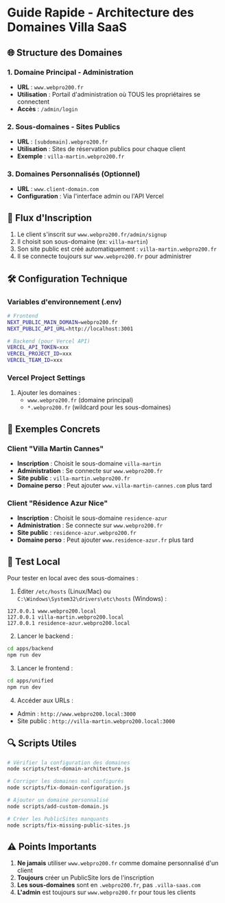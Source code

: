 # Guide Rapide - Architecture des Domaines Villa SaaS

## 🌐 Structure des Domaines

### 1. **Domaine Principal - Administration**
- **URL** : `www.webpro200.fr`
- **Utilisation** : Portail d'administration où TOUS les propriétaires se connectent
- **Accès** : `/admin/login`

### 2. **Sous-domaines - Sites Publics**
- **URL** : `[subdomain].webpro200.fr`
- **Utilisation** : Sites de réservation publics pour chaque client
- **Exemple** : `villa-martin.webpro200.fr`

### 3. **Domaines Personnalisés (Optionnel)**
- **URL** : `www.client-domain.com`
- **Configuration** : Via l'interface admin ou l'API Vercel

## 🚀 Flux d'Inscription

1. Le client s'inscrit sur `www.webpro200.fr/admin/signup`
2. Il choisit son sous-domaine (ex: `villa-martin`)
3. Son site public est créé automatiquement : `villa-martin.webpro200.fr`
4. Il se connecte toujours sur `www.webpro200.fr` pour administrer

## 🛠️ Configuration Technique

### Variables d'environnement (.env)
```bash
# Frontend
NEXT_PUBLIC_MAIN_DOMAIN=webpro200.fr
NEXT_PUBLIC_API_URL=http://localhost:3001

# Backend (pour Vercel API)
VERCEL_API_TOKEN=xxx
VERCEL_PROJECT_ID=xxx
VERCEL_TEAM_ID=xxx
```

### Vercel Project Settings
1. Ajouter les domaines :
   - `www.webpro200.fr` (domaine principal)
   - `*.webpro200.fr` (wildcard pour les sous-domaines)

## 📝 Exemples Concrets

### Client "Villa Martin Cannes"
- **Inscription** : Choisit le sous-domaine `villa-martin`
- **Administration** : Se connecte sur `www.webpro200.fr`
- **Site public** : `villa-martin.webpro200.fr`
- **Domaine perso** : Peut ajouter `www.villa-martin-cannes.com` plus tard

### Client "Résidence Azur Nice"
- **Inscription** : Choisit le sous-domaine `residence-azur`
- **Administration** : Se connecte sur `www.webpro200.fr`
- **Site public** : `residence-azur.webpro200.fr`
- **Domaine perso** : Peut ajouter `www.residence-azur.fr` plus tard

## 🧪 Test Local

Pour tester en local avec des sous-domaines :

1. Éditer `/etc/hosts` (Linux/Mac) ou `C:\Windows\System32\drivers\etc\hosts` (Windows) :
```
127.0.0.1 www.webpro200.local
127.0.0.1 villa-martin.webpro200.local
127.0.0.1 residence-azur.webpro200.local
```

2. Lancer le backend :
```bash
cd apps/backend
npm run dev
```

3. Lancer le frontend :
```bash
cd apps/unified
npm run dev
```

4. Accéder aux URLs :
- Admin : `http://www.webpro200.local:3000`
- Site public : `http://villa-martin.webpro200.local:3000`

## 🔍 Scripts Utiles

```bash
# Vérifier la configuration des domaines
node scripts/test-domain-architecture.js

# Corriger les domaines mal configurés
node scripts/fix-domain-configuration.js

# Ajouter un domaine personnalisé
node scripts/add-custom-domain.js

# Créer les PublicSites manquants
node scripts/fix-missing-public-sites.js
```

## ⚠️ Points Importants

1. **Ne jamais** utiliser `www.webpro200.fr` comme domaine personnalisé d'un client
2. **Toujours** créer un PublicSite lors de l'inscription
3. **Les sous-domaines** sont en `.webpro200.fr`, pas `.villa-saas.com`
4. **L'admin** est toujours sur `www.webpro200.fr` pour tous les clients